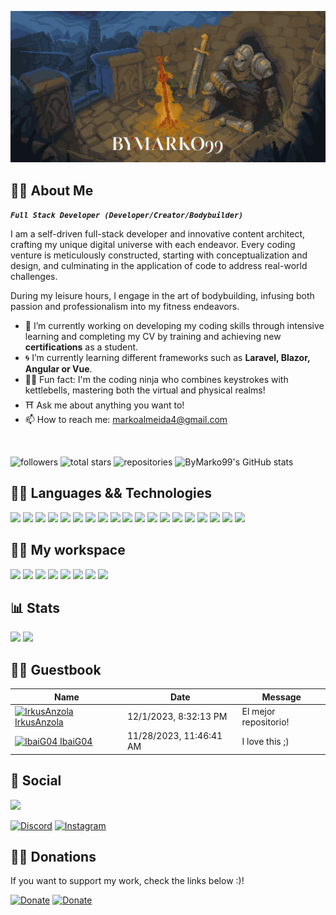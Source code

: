 <body style="background-image: url('bc.gif'); background-repeat: repeat;">

<!-- <h1 align="center" style="color:#FBCC09;">ByMarko99 the Coding Ninja</h1>
 -->
![Header Image](header2.gif)

<!-- Img creds: https://cannonbreed.newgrounds.com/
-->

## 🐱‍👤 About Me

***`Full Stack Developer (Developer/Creator/Bodybuilder)`***

I am a self-driven full-stack developer and innovative content architect, crafting my unique digital universe with each endeavor. Every coding venture is meticulously constructed, starting with conceptualization and design, and culminating in the application of code to address real-world challenges. 

During my leisure hours, I engage in the art of bodybuilding, infusing both passion and professionalism into my fitness endeavors.

- 🔭 I’m currently working on developing my coding skills through intensive learning and completing my CV by training and achieving new **certifications** as a student.
- 🌀 I’m currently learning different frameworks such as **Laravel, Blazor, Angular or Vue**.
- 🐱‍👤 Fun fact: I'm the coding ninja who combines keystrokes with kettlebells, mastering both the virtual and physical realms!
- ⛩️ Ask me about anything you want to!
- 📫 How to reach me: markoalmeida4@gmail.com

<br>

<p align="left">
   <a href="https://github.com/ByMarko99?tab=followers" style="text-decoration: none;">
      <img alt="followers" title="Follow me on Github" src="https://custom-icon-badges.demolab.com/github/followers/ByMarko99?color=236ad3&labelColor=1155ba&style=for-the-badge&logo=person-add&label=Follow&logoColor=white"/>
   </a>
   <a href="https://github.com/ByMarko99?tab=repositories&sort=stargazers" style="text-decoration: none;">
      <img alt="total stars" title="Total stars on GitHub" src="https://custom-icon-badges.demolab.com/github/stars/ByMarko99?color=55960c&style=for-the-badge&labelColor=488207&logo=star"/>
   </a>
   <a href="https://github.com/ByMarko99?tab=repositories" style="text-decoration: none;">
      <img alt="repositories" title="My GitHub Repositories" src="https://custom-icon-badges.demolab.com/badge/dynamic/json?color=yellow&label=Repositories&query=$.public_repos&url=https://api.github.com/users/ByMarko99&style=for-the-badge&logo=github&logoColor=yellow"/>
   </a>
   <a href="https://github.com/ByMarko99" style="text-decoration: none;">
      <img alt="ByMarko99's GitHub stats" title="My Profile Views" src="https://komarev.com/ghpvc/?username=ByMarko99&color=FBCC09&style=for-the-badge"/>
   </a>
</p>

## 👨‍💻 Languages && Technologies
<p>

[![](https://custom-icon-badges.demolab.com/badge/-Node.js-339933?style=for-the-badge&logo=node.js&logoColor=white)](https://nodejs.org/)
![](https://custom-icon-badges.demolab.com/badge/java-007396?style=for-the-badge&logo=java&logoColor=white)
![](https://custom-icon-badges.demolab.com/badge/kotlin-0095D5?style=for-the-badge&logo=kotlin&logoColor=white)
![](https://custom-icon-badges.demolab.com/badge/javascript-F7DF1E?style=for-the-badge&logo=javascript&logoColor=black)
![](https://custom-icon-badges.demolab.com/badge/ajax-0057B8?style=for-the-badge&logo=ajax&logoColor=white)
![](https://custom-icon-badges.demolab.com/badge/json-000000?style=for-the-badge&logo=json&logoColor=white)
![](https://custom-icon-badges.demolab.com/badge/vue-white?logo=vue&logoColor=green&style=for-the-badge)
![](https://custom-icon-badges.demolab.com/badge/csharp-239120?style=for-the-badge&logo=csharp&logoColor=white)
![](https://custom-icon-badges.demolab.com/badge/c-A8B9CC?style=for-the-badge&logo=c&logoColor=white)
![](https://custom-icon-badges.demolab.com/badge/html5-E34F26?style=for-the-badge&logo=html5&logoColor=white)
![](https://custom-icon-badges.demolab.com/badge/css3-1572B6?style=for-the-badge&logo=css3&logoColor=white)
![](https://custom-icon-badges.demolab.com/badge/bootstrap-7952B3?style=for-the-badge&logo=bootstrap&logoColor=white)
![](https://custom-icon-badges.demolab.com/badge/tailwind-38B2AC?style=for-the-badge&logo=tailwind&logoColor=white)
![](https://custom-icon-badges.demolab.com/badge/xml-FC3232?style=for-the-badge&logo=xml&logoColor=white)
![](https://custom-icon-badges.demolab.com/badge/mysql-4479A1?logo=mysql&logoColor=white&style=for-the-badge)
![](https://custom-icon-badges.demolab.com/badge/mariadb-003545?logo=mariadb&logoColor=white&style=for-the-badge)
![](https://custom-icon-badges.demolab.com/badge/php-777BB4?logo=php&logoColor=white&style=for-the-badge)
![](https://custom-icon-badges.demolab.com/badge/laravel-FF2D20?logo=laravel&logoColor=white&style=for-the-badge)
![](https://custom-icon-badges.demolab.com/badge/blazor-512BD4?logo=blazor&logoColor=white&style=for-the-badge)
</p>


## 🐱‍👓 My workspace

![](https://img.shields.io/badge/-Visual%20Studio%20Code-0078d7?style=for-the-badge&logo=Visual%20Studio%20Code&logoColor=white)
![](https://img.shields.io/badge/-Visual%20Studio-800080?style=for-the-badge&logo=Visual%20Studio&logoColor=white)
![](https://img.shields.io/badge/Github-000?logo=github&style=for-the-badge)
![](https://img.shields.io/badge/gitlab-000?logo=gitlab&style=for-the-badge)
![](https://custom-icon-badges.demolab.com/badge/androidstudio-008000?logo=androidstudio&style=for-the-badge)
![](https://custom-icon-badges.demolab.com/badge/eclipse-483D8B?logo=eclipse&logoColor=FFA500&style=for-the-badge)
![](https://custom-icon-badges.demolab.com/badge/docker-white?logo=docker&logoColor=1d63ed&style=for-the-badge)
![](https://custom-icon-badges.demolab.com/badge/aws-262e3b?logo=aws&logoColor=white&style=for-the-badge)


## 📊 Stats

<p align="left">
  <img src="https://github-readme-stats.vercel.app/api?username=ByMarko99&theme=merko&show_icons=true" height="200" />
  <img src="https://github-readme-stats.vercel.app/api/top-langs/?username=ByMarko99&theme=merko&show_icons=true" height="200" /> 
</p>

## 😶‍🌫️ Guestbook

<!-- Guestbook -->
| Name | Date | Message |
|---|---|---|
| <a href="https://github.com/IrkusAnzola"><img width="24" src="https://avatars.githubusercontent.com/u/98161968?v=4" alt="IrkusAnzola" /> IrkusAnzola</a> |12/1/2023, 8:32:13 PM|El mejor repositorio!|
| <a href="https://github.com/IbaiG04"><img width="24" src="https://avatars.githubusercontent.com/u/97726677?v=4" alt="IbaiG04" /> IbaiG04 </a> |11/28/2023, 11:46:41 AM|I love this ;)|

<!-- /Guestbook -->

## 🤳 Social

[![](https://discord.c99.nl/widget/theme-2/415889981278519306.png)]()

[![Discord](https://img.shields.io/badge/-Discord-7289DA?style=for-the-badge&logo=discord&logoColor=white)](https://discord.com/users/415889981278519306)
[![Instagram](https://img.shields.io/badge/-Instagram-E4405F?style=for-the-badge&logo=instagram&logoColor=white)](https://instagram.com/mzoknx)

## 🐱‍🚀 Donations

If you want to support my work, check the links below :)!

[![Donate](https://img.shields.io/badge/PayPal-00457C?style=for-the-badge&logo=paypal&logoColor=white)](https://paypal.me/bymarko99) [![Donate](https://img.shields.io/badge/Buy_Me_A_Coffee-ff5e5b?style=for-the-badge&logo=buy-me-a-coffee&logoColor=white)](https://ko-fi.com/bymarko99)
</body>
